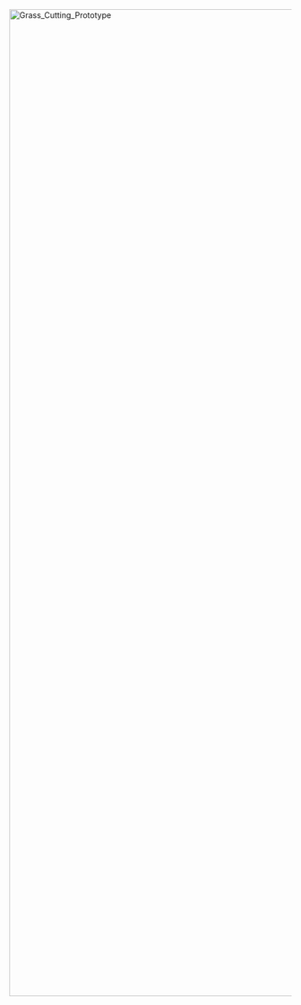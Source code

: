 <img width="3000" height="1763" alt="Grass_Cutting_Prototype" src="https://github.com/user-attachments/assets/beda872f-f390-4939-a8b3-0ac8919743cd" />
